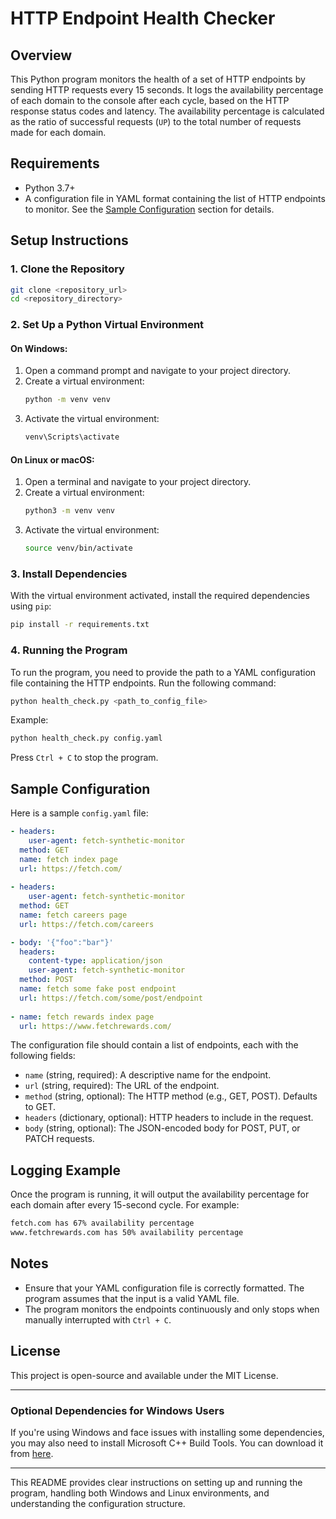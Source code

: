 # HTTP Endpoint Health Checker

## Overview

This Python program monitors the health of a set of HTTP endpoints by sending HTTP requests every 15 seconds. It logs the availability percentage of each domain to the console after each cycle, based on the HTTP response status codes and latency. The availability percentage is calculated as the ratio of successful requests (`UP`) to the total number of requests made for each domain.

## Requirements

- Python 3.7+
- A configuration file in YAML format containing the list of HTTP endpoints to monitor. See the [Sample Configuration](#sample-configuration) section for details.

## Setup Instructions

### 1. Clone the Repository

```bash
git clone <repository_url>
cd <repository_directory>
```

### 2. Set Up a Python Virtual Environment

#### On Windows:
1. Open a command prompt and navigate to your project directory.
2. Create a virtual environment:
   ```bash
   python -m venv venv
   ```
3. Activate the virtual environment:
   ```bash
   venv\Scripts\activate
   ```

#### On Linux or macOS:
1. Open a terminal and navigate to your project directory.
2. Create a virtual environment:
   ```bash
   python3 -m venv venv
   ```
3. Activate the virtual environment:
   ```bash
   source venv/bin/activate
   ```

### 3. Install Dependencies

With the virtual environment activated, install the required dependencies using `pip`:

```bash
pip install -r requirements.txt
```

### 4. Running the Program

To run the program, you need to provide the path to a YAML configuration file containing the HTTP endpoints. Run the following command:

```bash
python health_check.py <path_to_config_file>
```

Example:

```bash
python health_check.py config.yaml
```

Press `Ctrl + C` to stop the program.

## Sample Configuration

Here is a sample `config.yaml` file:

```yaml
- headers:
    user-agent: fetch-synthetic-monitor
  method: GET
  name: fetch index page
  url: https://fetch.com/
  
- headers:
    user-agent: fetch-synthetic-monitor
  method: GET
  name: fetch careers page
  url: https://fetch.com/careers

- body: '{"foo":"bar"}'
  headers:
    content-type: application/json
    user-agent: fetch-synthetic-monitor
  method: POST
  name: fetch some fake post endpoint
  url: https://fetch.com/some/post/endpoint
  
- name: fetch rewards index page
  url: https://www.fetchrewards.com/
```

The configuration file should contain a list of endpoints, each with the following fields:
- `name` (string, required): A descriptive name for the endpoint.
- `url` (string, required): The URL of the endpoint.
- `method` (string, optional): The HTTP method (e.g., GET, POST). Defaults to GET.
- `headers` (dictionary, optional): HTTP headers to include in the request.
- `body` (string, optional): The JSON-encoded body for POST, PUT, or PATCH requests.

## Logging Example

Once the program is running, it will output the availability percentage for each domain after every 15-second cycle. For example:

```bash
fetch.com has 67% availability percentage
www.fetchrewards.com has 50% availability percentage
```

## Notes
- Ensure that your YAML configuration file is correctly formatted. The program assumes that the input is a valid YAML file.
- The program monitors the endpoints continuously and only stops when manually interrupted with `Ctrl + C`.

## License
This project is open-source and available under the MIT License.

---

### Optional Dependencies for Windows Users

If you're using Windows and face issues with installing some dependencies, you may also need to install Microsoft C++ Build Tools. You can download it from [here](https://visualstudio.microsoft.com/visual-cpp-build-tools/).

---

This README provides clear instructions on setting up and running the program, handling both Windows and Linux environments, and understanding the configuration structure.